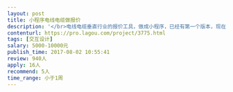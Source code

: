 ```yaml
---                
layout: post       
title: 小程序电线电缆做报价           
description: '</br>电线电缆垂直行业的报价工具，做成小程序，已经有第一个版本，现在交互设计需要提升</br>'     
contenturl: https://pro.lagou.com/project/3775.html      
tags: [交互设计]            
salary: 5000-10000元          
publish_time: 2017-08-02 10:55:41         
review: 940人                   
apply: 16人                   
recommend: 5人                   
time_range: 小于1周              
---                 
```

